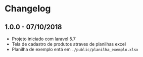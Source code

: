 # Changelog

## 1.0.0 - 07/10/2018
- Projeto iniciado com laravel 5.7
- Tela de cadastro de produtos atraves de planilhas excel
- Planilha de exemplo entá em `./public/planilha_exemplo.xlsx`
